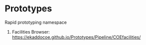 # Prototypes
Rapid prototyping namespace
1. Facilities Browser: https://ekaddocoe.github.io/Prototypes/Pipeline/COEfacilities/
